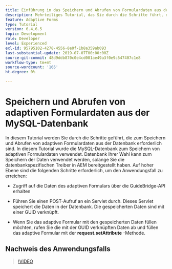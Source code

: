 ```yaml
---
title: Einführung in das Speichern und Abrufen von Formulardaten aus der MySQL-Datenbank
description: Mehrteiliges Tutorial, das Sie durch die Schritte führt, die zum Speichern und Abrufen von Formulardaten erforderlich sind
feature: Adaptive Forms
type: Tutorial
version: 6.4,6.5
topic: Development
role: Developer
level: Experienced
exl-id: 95795102-4278-4556-8e0f-1b8a359ab093
last-substantial-update: 2019-07-07T00:00:00Z
source-git-commit: 48d9ddb870c0e4cd001ae49a3f0e9c547407c1e8
workflow-type: tm+mt
source-wordcount: '165'
ht-degree: 0%

---
```


# Speichern und Abrufen von adaptiven Formulardaten aus der MySQL-Datenbank

In diesem Tutorial werden Sie durch die Schritte geführt, die zum Speichern und Abrufen von adaptiven Formulardaten aus der Datenbank erforderlich sind. In diesem Tutorial wurde die MySQL-Datenbank zum Speichern von adaptiven Formulardaten verwendet. Datenbank Ihrer Wahl kann zum Speichern der Daten verwendet werden, solange Sie die datenbankspezifischen Treiber in AEM bereitgestellt haben. Auf hoher Ebene sind die folgenden Schritte erforderlich, um den Anwendungsfall zu erreichen:

* Zugriff auf die Daten des adaptiven Formulars über die GuideBridge-API erhalten

* Führen Sie einen POST-Aufruf an ein Servlet durch. Dieses Servlet speichert die Daten in der Datenbank. Die gespeicherten Daten sind mit einer GUID verknüpft.

* Wenn Sie das adaptive Formular mit den gespeicherten Daten füllen möchten, rufen Sie die mit der GUID verknüpften Daten ab und füllen das adaptive Formular mit der **request.setAttribute** -Methode.

## Nachweis des Anwendungsfalls

>[!VIDEO](https://video.tv.adobe.com/v/27829?quality=12&learn=on)


